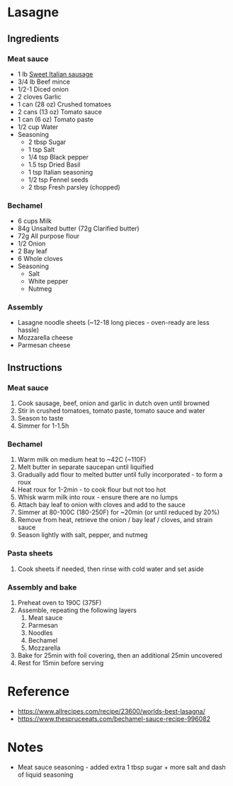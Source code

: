 # Lasagne

## Ingredients

### Meat sauce

- 1 lb [Sweet Italian sausage](./italian_sausage.md)
- 3/4 lb Beef mince
- 1/2-1 Diced onion
- 2 cloves Garlic
- 1 can (28 oz) Crushed tomatoes
- 2 cans (13 oz) Tomato sauce
- 1 can (6 oz) Tomato paste
- 1/2 cup Water
- Seasoning
  - 2 tbsp Sugar
  - 1 tsp Salt
  - 1/4 tsp Black pepper
  - 1.5 tsp Dried Basil
  - 1 tsp Italian seasoning
  - 1/2 tsp Fennel seeds
  - 2 tbsp Fresh parsley (chopped)

### Bechamel

- 6 cups Milk
- 84g Unsalted butter (72g Clarified butter)
- 72g All purpose flour
- 1/2 Onion
- 2 Bay leaf
- 6 Whole cloves
- Seasoning
  - Salt
  - White pepper
  - Nutmeg

### Assembly

- Lasagne noodle sheets (~12-18 long pieces - oven-ready are less hassle)
- Mozzarella cheese
- Parmesan cheese

## Instructions

### Meat sauce

1. Cook sausage, beef, onion and garlic in dutch oven until browned
2. Stir in crushed tomatoes, tomato paste, tomato sauce and water
3. Season to taste
4. Simmer for 1-1.5h

### Bechamel

1. Warm milk on medium heat to ~42C (~110F)
2. Melt butter in separate saucepan until liquified
3. Gradually add flour to melted butter until fully incorporated - to form a roux
4. Heat roux for 1-2min - to cook flour but not too hot
5. Whisk warm milk into roux - ensure there are no lumps
6. Attach bay leaf to onion with cloves and add to the sauce
7. Simmer at 80-100C (180-250F) for ~20min (or until reduced by 20%)
8. Remove from heat, retrieve the onion / bay leaf / cloves, and strain sauce
9. Season lightly with salt, pepper, and nutmeg

### Pasta sheets

1. Cook sheets if needed, then rinse with cold water and set aside

### Assembly and bake

1. Preheat oven to 190C (375F)
2. Assemble, repeating the following layers
   1. Meat sauce
   2. Parmesan
   3. Noodles
   4. Bechamel
   5. Mozzarella
3. Bake for 25min with foil covering, then an additional 25min uncovered
4. Rest for 15min before serving

# Reference

- https://www.allrecipes.com/recipe/23600/worlds-best-lasagna/
- https://www.thespruceeats.com/bechamel-sauce-recipe-996082

# Notes

- Meat sauce seasoning - added extra 1 tbsp sugar + more salt and dash of liquid seasoning
